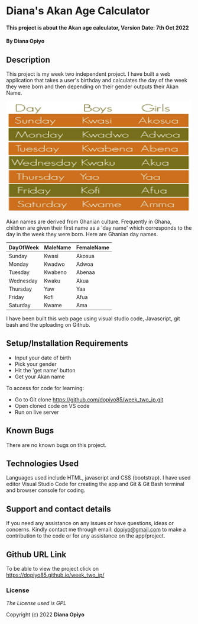 # Diana's Akan Age Calculator

#### This project is about the Akan age calculator, Version Date: 7th Oct 2022

#### By **Diana Opiyo**

## Description

 This project is my week two independent project.  I have built a web application that takes a user's birthday and calculates the day of the week they were born and then depending on their gender outputs their Akan Name. 

 <img src="/images/akannames.png" width="500px" height="300px">

Akan names are derived from Ghanian culture. Frequently in Ghana, children are given their first name as a 'day name' which corresponds to the day in the week they were born. Here are Ghanian day names.

| DayOfWeek    | MaleName      | FemaleName    |
| -------------| --------------| --------------|
| Sunday       | Kwasi         | Akosua        |
| Monday       | Kwadwo        | Adwoa         |
| Tuesday      | Kwabeno       | Abenaa        |
| Wednesday    | Kwaku         | Akua          |
| Thursday     | Yaw           | Yaa           |
| Friday       | Kofi          | Afua          |
| Saturday     | Kwame         | Ama           |

I have been built this web page using visual studio code, Javascript, git bash and the uploading on Github.

## Setup/Installation Requirements

- Input your date of birth
- Pick your gender
- Hit the 'get name' button
- Get your Akan name

To access for code for learning:
- Go to Git clone https://github.com/dopiyo85/week_two_ip.git
- Open cloned code on VS code
- Run on live server

## Known Bugs

There are no known bugs on this project.

## Technologies Used

Languages used include HTML, javascript and CSS (bootstrap). I have used editor Visual Studio Code for creating the app and Git & Git Bash terminal and browser console for coding.

## Support and contact details

If you need any assistance on any issues or have questions, ideas or concerns. Kindly contact me through email: dopiyo@gmail.com to make a contribution to the code or for any assistance on the app/project.

## Github URL Link

To be able to view the project click on https://dopiyo85.github.io/week_two_ip/

### License

_The License used is GPL_

Copyright (c) 2022 **Diana Opiyo**
